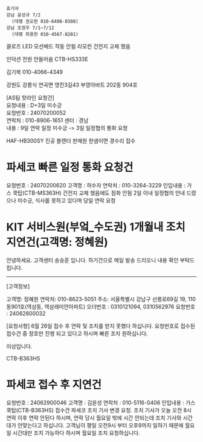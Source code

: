 ```
휴가자
강남 윤성규 7/2
  (대행 권오현 010-6408-0308)
강남 조정우 7/1~7/12
  (대행 최용헌 010-4567-8281)
```

클로즈 LED 모션베드 작동 안됨 리모컨 건전지 교체 했음


인덕션 전원 안들어옴
CTB-HS333E

김기복
010-4066-4349

강원도 강릉식 연곡면 영진3길43 부영아바트
202동 904호



[AS팀 핫라인 요청건]  
요청내용 : D+3일 미수긍  
요청번호 : 24070200052  
연락처 : 010-8906-1651 
센터 : 경남  
내용 : 9일 연락 일정 미수긍 -> 3일 일정협의 통화 요청



HAF-HB300SY 진공 블랜더 판매원 한샘이면 경수리 접수



 # 파세코 빠른 일정 통화 요청건 

요청번호 : 24070200620
고객명 : 허수자
연락처 : 010-3264-3229
인입내용 : 가스 쿡탑(CTB-MS363H) 건전지 교체 했음에도 점화 안됨 2일 이내 일정협의 안내 드렸으나 미수긍, 식사를 못하고 있다며 당일 연락 요청


 # KIT 서비스원(부엌_수도권) 1개월내 조치 지연건(고객명: 정혜원)

안녕하세요. 고객센터 송승훈 입니다. 
하기건으로 메일 발송 드리오니 내용 확인 부탁드립니다.

------------------------------------------------------------------- 

[고객정보] 

고객명: 정혜원
연락처: 010-8623-5051
주소: 서울특별시 강남구 선릉로69길 19, 110동901호(역삼동, 역삼래미안아파트)
오더번호 : 0310121094, 0310562976
요청번호 : 24062600032

[요청사항] 
6월 26일 접수 후 연락 및 조치를 받지 못했다 하십니다. 요청번호로 접수된 접수건 중 창호만 진행 되고 있다고 하시며 빠른 조치 원하십니다. 

이상입니다.

CTB-B363HS



 # 파세코 접수 후 지연건 

요청번호 : 24062900046
고객명 : 김윤성
연락처 : 010-5116-0406
인입내용 : 가스 쿡탑(CTB-B363HS) 접수건 파세코 조치 기사 변경 요청. 조치 기사가 오늘 오전 8시 연락 이후 연락 안된다 하시며, 연락 당시 월요일 밖에 시간 안되는데 조치 기사와 시간대가 안맞는다고 하십니다. 고객님이 평일 오전9시 부터 오후9까지 일하기 때문에 월요일 시간대만 조치 가능하다 하시며 월요일 조치 요청하십니다. 